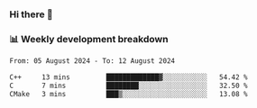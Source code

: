 ### Hi there 👋

### 📊 Weekly development breakdown
<!--START_SECTION:waka-->

```txt
From: 05 August 2024 - To: 12 August 2024

C++     13 mins         █████████████▓░░░░░░░░░░░   54.42 %
C       7 mins          ████████░░░░░░░░░░░░░░░░░   32.50 %
CMake   3 mins          ███▒░░░░░░░░░░░░░░░░░░░░░   13.08 %
```

<!--END_SECTION:waka-->
